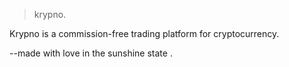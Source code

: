>krypno. 

Krypno is a commission-free trading platform for cryptocurrency. 

--made with love in the sunshine state <FL>. 